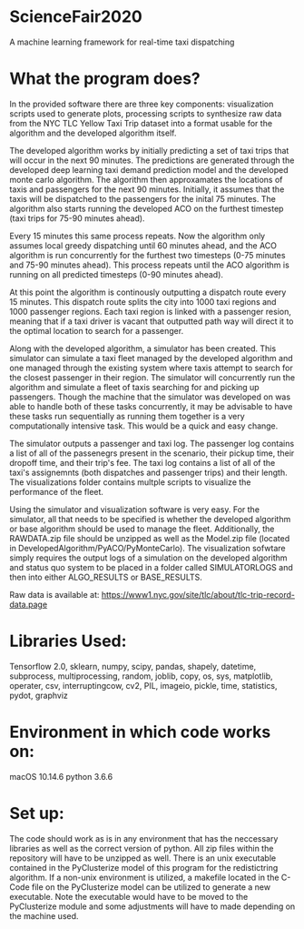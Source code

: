 # ScienceFair2020
A machine learning framework for real-time taxi dispatching

# What the program does?

In the provided software there are three key components: visualization scripts used to generate plots, processing scripts to synthesize raw data from the NYC TLC Yellow Taxi Trip dataset into a format usable for the algorithm and the developed algorithm itself.

The developed algorithm works by initially predicting a set of taxi trips that will occur in the next 90 minutes. The predictions are generated through the developed deep learning taxi demand prediction model and the developed monte carlo algorithm. The algorithm then approxamates the locations of taxis and passengers for the next 90 minutes. Initially, it assumes that the taxis will be dispatched to the passengers for the inital 75 minutes. The algorithm also starts running the developed ACO on the furthest timestep (taxi trips for 75-90 minutes ahead).

Every 15 minutes this same process repeats. Now the algorithm only assumes local greedy dispatching until 60 minutes ahead, and the ACO algorithm is run concurrently for the furthest two timesteps (0-75 minutes and 75-90 minutes ahead). This process repeats until the ACO algorithm is running on all predicted timesteps (0-90 minutes ahead). 

At this point the algorithm is continously outputting a dispatch route every 15 minutes. This dispatch route splits the city into 1000 taxi regions and 1000 passenger regions. Each taxi region is linked with a passenger resion, meaning that if a taxi driver is vacant that outputted path way will direct it to the optimal location to search for a passenger.

Along with the developed algorithm, a simulator has been created. This simulator can simulate a taxi fleet managed by the developed algorithm and one managed through the existing system where taxis attempt to search for the closest passenger in their region. The simulator will concurrently run the algorithm and simulate a fleet of taxis searching for and picking up passengers. Though the machine that the simulator was developed on was able to handle both of these tasks concurrently, it may be advisable to have these tasks run sequentially as running them together is a very computationally intensive task. This would be a quick and easy change.

The simulator outputs a passenger and taxi log. The passenger log contains a list of all of the passenegrs present in the scenario, their pickup time, their dropoff time, and their trip's fee. The taxi log contains a list of all of the taxi's assignemnts (both dispatches and passenger trips) and their length. The visualizations folder contains multple scripts to visualize the performance of the fleet.

Using the simulator and visualization software is very easy. For the simulator, all that needs to be specified is whether the developed algorithm or base algorithm should be used to manage the fleet. Additionally, the RAWDATA.zip file should be unzipped as well as the Model.zip file (located in DevelopedAlgorithm/PyACO/PyMonteCarlo). The visualization sofwtare simply requires the output logs of a simulation on the developed algorithm and status quo system to be placed in a folder called SIMULATORLOGS and then into either ALGO_RESULTS or BASE_RESULTS.

Raw data is available at: https://www1.nyc.gov/site/tlc/about/tlc-trip-record-data.page

# Libraries Used:

Tensorflow 2.0, sklearn, numpy, scipy, pandas, shapely, datetime, subprocess, multiprocessing, random, joblib, copy, os, sys, matplotlib, operater, csv, interruptingcow, cv2, PIL, imageio, pickle, time, statistics, pydot, graphviz

# Environment in which code works on:

macOS 10.14.6
python 3.6.6

# Set up:

The code should work as is in any environment that has the neccessary libraries as well as the correct version of python. All zip files within the repository will have to be unzipped as well. There is an unix executable contained in the PyClusterize model of this program for the redistictring algorithm. If a non-unix environment is utilized, a makefile located in the C-Code file on the PyClusterize model can be utilized to generate a new executable. Note the executable would have to be moved to the PyClusterize module and some adjustments will have to made depending on the machine used.


